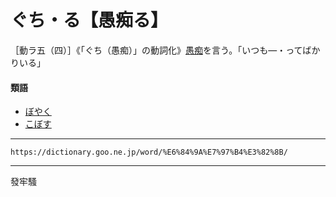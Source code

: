 # ぐち・る【愚痴る】

［動ラ五（四）］《「ぐち（愚痴）」の動詞化》[愚痴](%E3%81%90%E3%81%A1%EF%BC%88%E6%84%9A%E7%97%B4%EF%BC%8F%E6%84%9A%E7%99%A1%EF%BC%89.md)を言う。「いつも―・ってばかりいる」

#### 類語

-   [ぼやく](https://dictionary.goo.ne.jp/word/%E3%81%BC%E3%82%84%E3%81%8F/#jn-205300)
-   [こぼす](https://dictionary.goo.ne.jp/word/%E9%9B%B6%E3%81%99_%28%E3%81%93%E3%81%BC%E3%81%99%29/#jn-81686)

---
`https://dictionary.goo.ne.jp/word/%E6%84%9A%E7%97%B4%E3%82%8B/`

---
發牢騷